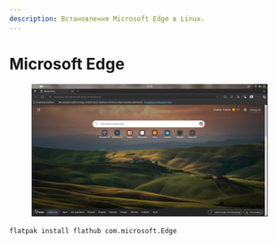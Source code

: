 ```yaml
---
description: Встановлення Microsoft Edge в Linux.
---
```


# Microsoft Edge

<figure><img src="../../../.gitbook/assets/image (2) (1) (1).png" alt=""><figcaption></figcaption></figure>

```bash
flatpak install flathub com.microsoft.Edge
```
